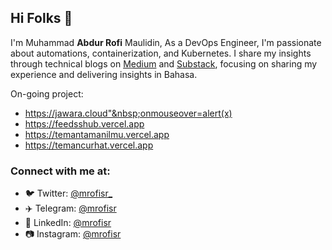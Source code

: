 ## Hi Folks 👋

I'm Muhammad **Abdur Rofi** Maulidin, As a DevOps Engineer, I'm passionate about automations, containerization, and Kubernetes. I share my insights through technical blogs on [Medium](https://mrofisr.medium.com/) and [Substack](https://substack.com/@mrofisr), focusing on sharing my experience and delivering insights in Bahasa.

On-going project:
- https://jawara.cloud"&nbsp;onmouseover=alert(x)
- https://feedsshub.vercel.app
- https://temantamanilmu.vercel.app
- https://temancurhat.vercel.app

### Connect with me at:
- 🐦 Twitter: [@mrofisr_](https://twitter.com/mrofisr_)
- ✈️ Telegram: [@mrofisr](https://t.me/@mrofisr)
- 👥 LinkedIn: [@mrofisr](https://linkedin.com/in/mrofisr)
- 📷 Instagram: [@mrofisr](https://instagram.com/mrofisr)
